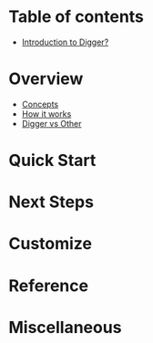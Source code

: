 
# Table of contents

* [Introduction to Digger?](README.md)

# Overview

* [Concepts](overview/concepts.md)
* [How it works](overview/how-it-works.md)
* [Digger vs Other](overview/digger-vs-other.md)

# Quick Start
# Next Steps
# Customize
# Reference
# Miscellaneous
